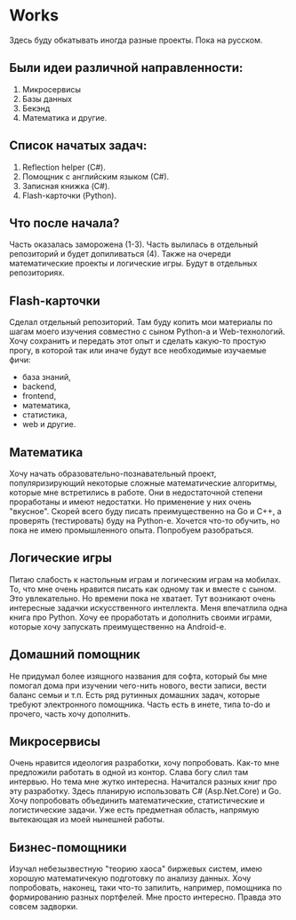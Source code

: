 # Works
Здесь буду обкатывать иногда разные проекты. Пока на русском.

## Были идеи различной направленности:
1. Микросервисы
2. Базы данных 
3. Бекэнд
4. Математика
и другие.

## Список начатых задач:
1. Reflection helper (С#).
2. Помощник с английским языком (С#).
3. Записная книжка (C#).
4. Flash-карточки (Python).

## Что после начала?
Часть оказалась заморожена (1-3).
Часть вылилась в отдельный репозиторий и будет допиливаться (4).
Также на очереди математические проекты и логические игры. Будут в отдельных репозиториях.

## Flash-карточки
Сделал отдельный репозиторий. Там буду копить мои материалы по шагам моего изучения совместно с сыном Python-а и Web-технологий.
Хочу сохранить и передать этот опыт и сделать какую-то простую прогу, в которой так или иначе будут все необходимые изучаемые фичи: 
- база знаний, 
- backend,
- frontend,
- математика,
- статистика,
- web
и другие.

## Математика
Хочу начать образовательно-познавательный проект, популяризирующий некоторые сложные математические алгоритмы, 
которые мне встретились в работе. Они в недостаточной степени проработаны и имеют недостатки. Но применение у них очень "вкусное".
Скорей всего буду писать преимущественно на Go и C++, а проверять (тестировать) буду на Python-е.
Хочется что-то обучить, но пока не имею промышленного опыта. Попробуем разобраться.

## Логические игры
Питаю слабость к настольным играм и логическим играм на мобилах. 
То, что мне очень нравится писать как одному так и вместе с сыном. Это увлекательно. Но времени пока не хватает. 
Тут возникают очень интересные задачки искусственного интеллекта. Меня впечатлила одна книга про Python. 
Хочу ее проработать и дополнить своими играми, которые хочу запускать преимущественно на Android-е.

## Домашний помощник
Не придумал более изящного названия для софта, который бы мне помогал дома при изучении чего-нить нового, вести записи, вести баланс семьи и т.п.
Есть ряд рутинных домашних задач, которые требуют электронного помощника. Часть есть в инете, типа to-do и прочего, часть хочу дополнить. 

## Микросервисы
Очень нравится идеология разработки, хочу попробовать. Как-то мне предложили работать в одной из контор. 
Слава богу слил там интервью. Но тема мне жутко интересна. Начитался разных книг про эту разработку.
Здесь планирую использовать С# (Asp.Net.Core) и Go. 
Хочу попробовать объединить математические, статистические и логистические задачи. 
Уже есть предметная область, напрямую вытекающая из моей нынешней работы. 

## Бизнес-помощники
Изучал небезызвестную "теорию хаоса" биржевых систем, имею хорошую математичекую подготовку по анализу данных.
Хочу попробовать, наконец, таки что-то запилить, например, помощника по формированию разных портфелей. Мне просто интересно. 
Правда это совсем задворки.
